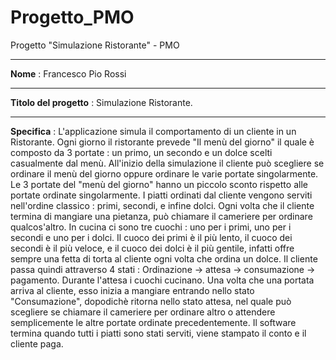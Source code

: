 # Progetto_PMO
Progetto "Simulazione Ristorante" - PMO
***
**Nome** : Francesco Pio Rossi
***
**Titolo del progetto** : Simulazione Ristorante.
***
**Specifica** : L'applicazione simula il comportamento di un cliente in un Ristorante.
Ogni giorno il ristorante  prevede "Il menù del giorno" il quale è composto da 3 portate :  un primo, un secondo e un dolce scelti casualmente dal menù. 
All'inizio della simulazione il cliente può scegliere se ordinare il menù del giorno oppure ordinare le varie portate singolarmente.
Le 3 portate del  "menù del giorno" hanno un piccolo sconto rispetto alle portate ordinate singolarmente.
I piatti ordinati dal cliente vengono serviti nell'ordine classico : primi, secondi, e infine dolci. 
Ogni volta che il cliente termina di mangiare una pietanza, può chiamare il cameriere per ordinare qualcos'altro.
In cucina ci sono tre cuochi : uno per i primi, uno per i secondi e uno per i dolci. 
Il cuoco dei primi è il più lento, il cuoco dei secondi è il più veloce, e il cuoco dei dolci è il più gentile, infatti offre sempre una fetta di torta al cliente ogni volta che ordina un dolce.
Il cliente passa quindi attraverso 4 stati :  Ordinazione  -> attesa  -> consumazione  -> pagamento. 
Durante l'attesa i cuochi cucinano. Una volta che una portata arriva al cliente, esso inizia a mangiare entrando nello stato "Consumazione", dopodichè ritorna nello stato attesa, nel quale può scegliere se chiamare il cameriere per ordinare altro o attendere semplicemente le altre portate ordinate precedentemente.
Il software termina quando tutti i piatti sono stati serviti, viene stampato il conto e il cliente paga.
